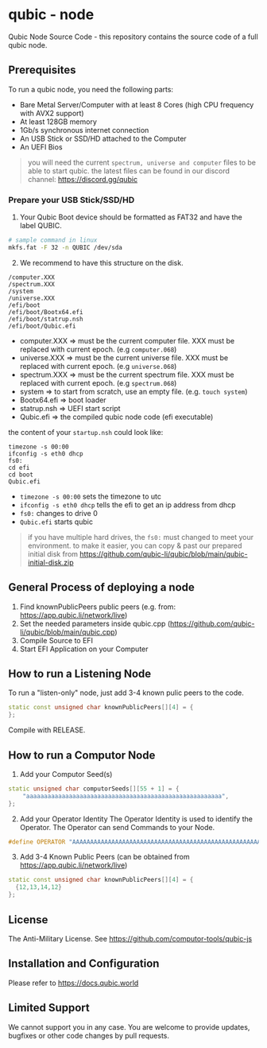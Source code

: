 # qubic - node
Qubic Node Source Code - this repository contains the source code of a full qubic node.

## Prerequisites
To run a qubic node, you need the following parts:
- Bare Metal Server/Computer with at least 8 Cores (high CPU frequency with AVX2 support)
- At least 128GB memory
- 1Gb/s synchronous internet connection
- An USB Stick or SSD/HD attached to the Computer
- An UEFI Bios

> you will need the current `spectrum, universe and computer` files to be able to start qubic. the latest files can be found in our discord channel: https://discord.gg/qubic

### Prepare your USB Stick/SSD/HD
1. Your Qubic Boot device should be formatted as FAT32 and have the label QUBIC.
```bash
# sample command in linux
mkfs.fat -F 32 -n QUBIC /dev/sda
```
2. We recommend to have this structure on the disk.
```
/computer.XXX
/spectrum.XXX
/system
/universe.XXX
/efi/boot
/efi/boot/Bootx64.efi
/efi/boot/statrup.nsh
/efi/boot/Qubic.efi
```
- computer.XXX => must be the current computer file. XXX must be replaced with current epoch. (e.g `computer.068`)
- universe.XXX => must be the current universe file. XXX must be replaced with current epoch. (e.g `universe.068`)
- spectrum.XXX => must be the current spectrum file. XXX must be replaced with current epoch. (e.g `spectrum.068`)
- system => to start from scratch, use an empty file. (e.g. `touch system`)
- Bootx64.efi => boot loader
- statrup.nsh => UEFI start script
- Qubic.efi => the compiled qubic node code (efi executable)

the content of your `startup.nsh` could look like:
```batch
timezone -s 00:00
ifconfig -s eth0 dhcp
fs0:
cd efi
cd boot
Qubic.efi
```

- `timezone -s 00:00` sets the timezone to utc
- `ifconfig -s eth0 dhcp` tells the efi to get an ip address from dhcp
- `fs0:` changes to drive 0
- `Qubic.efi` starts qubic

> if you have multiple hard drives, the `fs0:` must changed to meet your environment.
> to make it easier, you can copy & past our prepared initial disk from https://github.com/qubic-li/qubic/blob/main/qubic-initial-disk.zip


## General Process of deploying a node
1. Find knownPublicPeers public peers (e.g. from: https://app.qubic.li/network/live)
2. Set the needed parameters inside qubic.cpp (https://github.com/qubic-li/qubic/blob/main/qubic.cpp)
3. Compile Source to EFI
4. Start EFI Application on your Computer


## How to run a Listening Node
To run a "listen-only" node, just add 3-4 known pulic peers to the code.
```c++
static const unsigned char knownPublicPeers[][4] = {
};
```
Compile with RELEASE.

## How to run a Computor Node
1. Add your Computor Seed(s)
```c++
static unsigned char computorSeeds[][55 + 1] = {
    "aaaaaaaaaaaaaaaaaaaaaaaaaaaaaaaaaaaaaaaaaaaaaaaaaaaaaaa",
};
```
2. Add your Operator Identity
The Operator Identity is used to identify the Operator. The Operator can send Commands to your Node.
```c++
#define OPERATOR "AAAAAAAAAAAAAAAAAAAAAAAAAAAAAAAAAAAAAAAAAAAAAAAAAAAAAAAAAAAA"
```
3. Add 3-4 Known Public Peers (can be obtained from https://app.qubic.li/network/live)
```c++
static const unsigned char knownPublicPeers[][4] = {
  {12,13,14,12}
};
```

## License
The Anti-Military License. See https://github.com/computor-tools/qubic-js

## Installation and Configuration
Please refer to https://docs.qubic.world

## Limited Support
We cannot support you in any case. You are welcome to provide updates, bugfixes or other code changes by pull requests.
